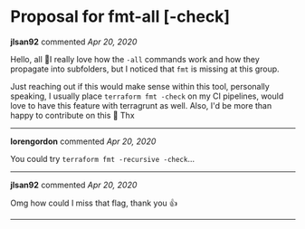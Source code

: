 # Proposal for fmt-all [-check]

**jlsan92** commented *Apr 20, 2020*

Hello, all 👋I really love how the `-all` commands work and how they propagate into subfolders, but I noticed that `fmt` is missing at this group. 

Just reaching out if this would make sense within this tool, personally speaking, I usually place `terraform fmt -check` on my CI pipelines, would love to have this feature with terragrunt as well. Also, I'd be more than happy to contribute on this 🙏 Thx
<br />
***


**lorengordon** commented *Apr 20, 2020*

You could try `terraform fmt -recursive -check`...
***

**jlsan92** commented *Apr 20, 2020*

Omg how could I miss that flag, thank you 👍
***

